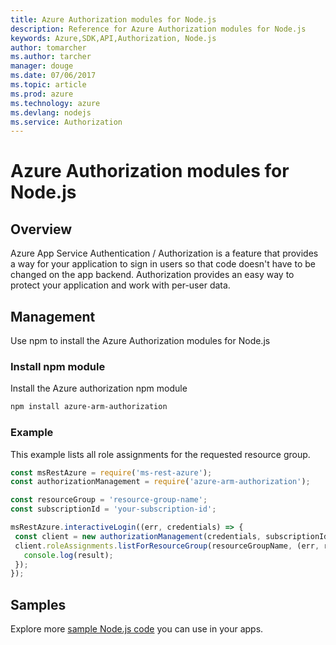 ```yaml
---
title: Azure Authorization modules for Node.js
description: Reference for Azure Authorization modules for Node.js
keywords: Azure,SDK,API,Authorization, Node.js
author: tomarcher
ms.author: tarcher
manager: douge
ms.date: 07/06/2017
ms.topic: article
ms.prod: azure
ms.technology: azure
ms.devlang: nodejs
ms.service: Authorization
---
```


# Azure Authorization modules for Node.js

## Overview

Azure App Service Authentication / Authorization is a feature that provides a way for your application to sign in users so that code doesn't have to be changed on the app backend. Authorization provides an easy way to protect your application and work with per-user data.

## Management

Use npm to install the Azure Authorization modules for Node.js

### Install npm module

Install the Azure authorization npm module

```bash
npm install azure-arm-authorization
```

### Example

This example lists all role assignments for the requested resource group.

```javascript
const msRestAzure = require('ms-rest-azure');
const authorizationManagement = require('azure-arm-authorization');

const resourceGroup = 'resource-group-name';
const subscriptionId = 'your-subscription-id';

msRestAzure.interactiveLogin((err, credentials) => {
 const client = new authorizationManagement(credentials, subscriptionId);
 client.roleAssignments.listForResourceGroup(resourceGroupName, (err, result) => {
   console.log(result);
 });
});
```

## Samples

Explore more [sample Node.js code](https://azure.microsoft.com/resources/samples/?platform=nodejs) you can use in your apps.
